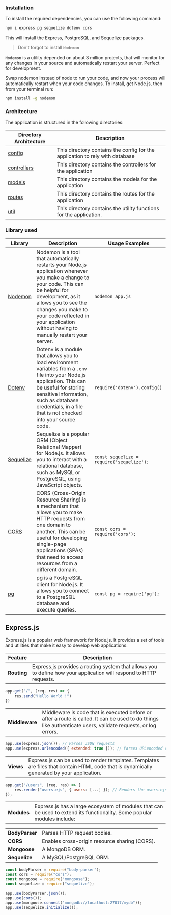 ### Installation

To install the required dependencies, you can use the following command:

```bash
npm i express pg sequelize dotenv cors
```

This will install the Express, PostgreSQL, and Sequelize packages.

> Don't forgot to install `Nodemon`

`Nodemon` is a utility depended on about 3 million projects, that will monitor for any changes in your source and automatically restart your server. Perfect for development.

Swap nodemon instead of node to run your code, and now your process will automatically restart when your code changes. To install, get Node.js, then from your terminal run:

```bash
npm install -g nodemon
```

### Architecture

The application is structured in the following directories:

| Directory Architecture                       | Description                        |
|----------------------------------------------|------------------------------------|
| [config](../server/docs/config/config.md)           | This directory contains the config for the application to rely with database  |
| [controllers](../server/docs/controllers/userController.md) | This directory contains the controllers for the application  |
| [models](../server/docs/models/userModel.md)           | This directory contains the models for the application  |
| [routes](../server/docs/routes.md)           | This directory contains the routes for the application  |
| [util](../server/docs/util.md)               | This directory contains the utility functions for the application.  |


### Library used
| Library | Description | Usage Examples |
|---|---|---|
| [Nodemon](https://www.npmjs.com/package/nodemon) | Nodemon is a tool that automatically restarts your Node.js application whenever you make a change to your code. This can be helpful for development, as it allows you to see the changes you make to your code reflected in your application without having to manually restart your server. | `nodemon app.js` |
| [Dotenv](https://www.npmjs.com/package/dotenv) | Dotenv is a module that allows you to load environment variables from a `.env` file into your Node.js application. This can be useful for storing sensitive information, such as database credentials, in a file that is not checked into your source code. | `require('dotenv').config()` |
| [Sequelize](https://sequelize.org/) | Sequelize is a popular ORM (Object Relational Mapper) for Node.js. It allows you to interact with a relational database, such as MySQL or PostgreSQL, using JavaScript objects. | `const sequelize = require('sequelize');` |
| [CORS](https://www.npmjs.com/package/cors) | CORS (Cross-Origin Resource Sharing) is a mechanism that allows you to make HTTP requests from one domain to another. This can be useful for developing single-page applications (SPAs) that need to access resources from a different domain. | `const cors = require('cors');` |
| [pg](https://www.npmjs.com/package/pg) | pg is a PostgreSQL client for Node.js. It allows you to connect to a PostgreSQL database and execute queries. | `const pg = require('pg');` |


## Express.js

Express.js is a popular web framework for Node.js. It provides a set of tools and utilities that make it easy to develop web applications.

| Feature     | Description |
|-------------|---|
| **Routing** | Express.js provides a routing system that allows you to define how your application will respond to HTTP requests. 

```js
app.get("/", (req, res) => {
    res.send("Hello World !")
})
```
|             |  |
|-------------|---|
| **Middleware** | Middleware is code that is executed before or after a route is called. It can be used to do things like authenticate users, validate requests, or log errors.

```js
app.use(express.json()); // Parses JSON requests
app.use(express.urlencoded({ extended: true })); // Parses URLencoded requests
```

|             |  |
|-------------|---|
| **Views** | Express.js can be used to render templates. Templates are files that contain HTML code that is dynamically generated by your application.

```js
app.get("/users", (req, res) => {
    res.render("users.ejs", { users: [...] }); // Renders the users.ejs template, passing in the users array as an object
});
```

|             |  |
|-------------|---|
| **Modules** | Express.js has a large ecosystem of modules that can be used to extend its functionality. Some popular modules include:

|             |  |
|-------------|---|
| **BodyParser** | Parses HTTP request bodies.
| **CORS** | Enables cross-origin resource sharing (CORS).
| **Mongoose** | A MongoDB ORM.
| **Sequelize** | A MySQL/PostgreSQL ORM.

```js
const bodyParser = require("body-parser");
const cors = require("cors");
const mongoose = require("mongoose");
const sequelize = require("sequelize");

app.use(bodyParser.json());
app.use(cors());
app.use(mongoose.connect("mongodb://localhost:27017/mydb"));
app.use(sequelize.initialize());
```